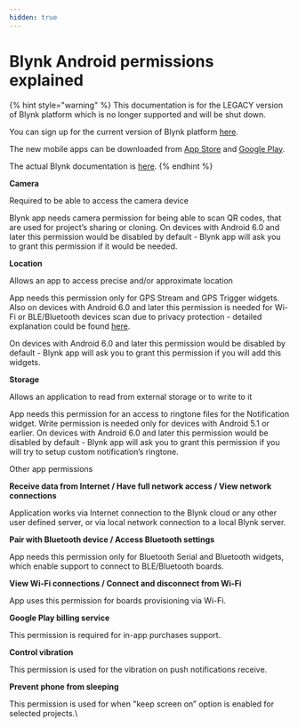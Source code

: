 ```yaml
---
hidden: true
---
```


# Blynk Android permissions explained

{% hint style="warning" %}
This documentation is for the LEGACY version of Blynk platform which is no longer supported and will be shut down.&#x20;

You can sign up for the current version of Blynk platform [here](http://blynk.cloud/dashboard/register).

The new mobile apps can be downloaded from [App Store](https://apps.apple.com/us/app/blynk-iot/id1559317868) and [Google Play](https://play.google.com/store/apps/details?id=cloud.blynk\&hl=en\&gl=US).

The actual Blynk documentation is [here](https://docs.blynk.io/).
{% endhint %}

**Camera**

Required to be able to access the camera device

Blynk app needs camera permission for being able to scan QR codes, that are used for project’s sharing or cloning. On devices with Android 6.0 and later this permission would be disabled by default - Blynk app will ask you to grant this permission if it would be needed.

**Location**

Allows an app to access precise and/or approximate location

App needs this permission only for GPS Stream and GPS Trigger widgets. Also on devices with Android 6.0 and later this permission is needed for Wi-Fi or BLE/Bluetooth devices scan due to privacy protection - detailed explanation could be found [here](https://developer.android.com/about/versions/marshmallow/android-6.0-changes.html#behavior-hardware-id).

On devices with Android 6.0 and later this permission would be disabled by default - Blynk app will ask you to grant this permission if you will add this widgets.&#x20;

**Storage**

Allows an application to read from external storage or to write to it

App needs this permission for an access to ringtone files for the Notification widget. Write permission is needed only for devices with Android 5.1 or earlier. On devices with Android 6.0 and later this permission would be disabled by default - Blynk app will ask you to grant this permission if you will try to setup custom notification’s ringtone.

Other app permissions

**Receive data from Internet / Have full network access / View network connections**

Application works via Internet connection to the Blynk cloud or any other user defined server, or via local network connection to a local Blynk server.

**Pair with Bluetooth device / Access Bluetooth settings**

App needs this permission only for Bluetooth Serial and Bluetooth widgets, which enable support to connect to BLE/Bluetooth boards.

**View Wi-Fi connections / Connect and disconnect from Wi-Fi**

App uses this permission for boards provisioning via Wi-Fi.

**Google Play billing service**

This permission is required for in-app purchases support.

**Control vibration**

This permission is used for the vibration on push notifications receive.

**Prevent phone from sleeping**

This permission is used for when "keep screen on” option is enabled for selected projects.\
